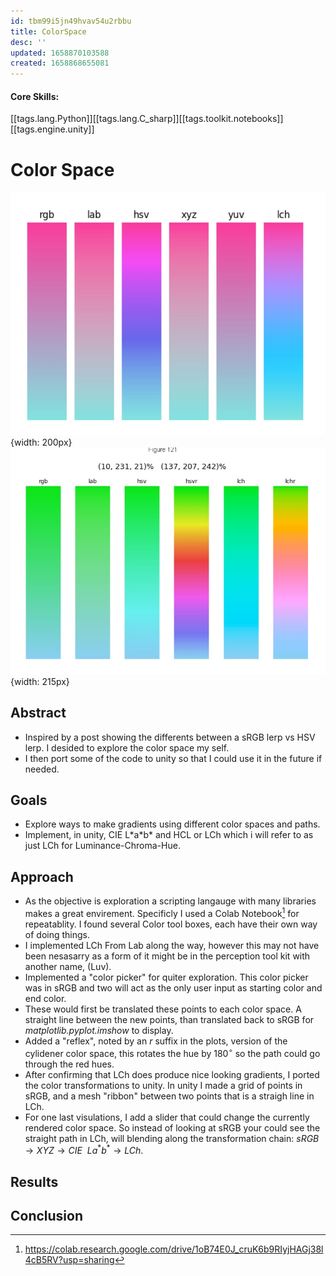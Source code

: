 ```yaml
---
id: tbm99i5jn49hvav54u2rbbu
title: ColorSpace
desc: ''
updated: 1658870103588
created: 1658868655081
---
```


#### Core Skills:
[[tags.lang.Python]][[tags.lang.C_sharp]][[tags.toolkit.notebooks]][[tags.engine.unity]]
# Color Space
![Sample Gradient Shortpaths](/assets/photo_2022-07-05_20-32-09.jpg){width: 200px}
![Sample Gradient w/long paths](/assets/photo_2022-07-06_17-46-13.jpg){width: 215px}
## Abstract
- Inspired by a post showing the differents between a sRGB lerp vs HSV lerp. I desided to explore the color space my self.
- I then port some of the code to unity so that I could use it in the future if needed. 

## Goals
- Explore ways to make gradients using different color spaces and paths. 
- Implement, in unity, CIE L\*a\*b\* and HCL or LCh which i will refer to as just LCh for Luminance-Chroma-Hue. 


## Approach
- As the objective is exploration a scripting langauge with many libraries makes a great envirement. Specificly I used a Colab Notebook[^1] for repeatablity. I found several Color tool boxes, each have their own way of doing things. 
- I implemented LCh From Lab along the way, however this may not have been nesasarry as a form of it might be in the perception tool kit with another name, (Luv).
- Implemented a "color picker" for quiter exploration. This color picker was in sRGB and two will act as the only user input as starting color and end color.
- These would first be translated these points to each color space. A straight line between the new points, than translated back to sRGB for *matplotlib.pyplot.imshow* to display.
- Added a "reflex", noted by an *r* suffix in the plots, version of the cylidener color space, this rotates the hue by $180^\circ$ so the path could go through the red hues. 
- After confirming that LCh does produce nice looking gradients, I ported the color transformations to unity. In unity I made a grid of points in sRGB, and a mesh "ribbon" between two points that is a straigh line in LCh. 
- For one last visulations, I add a slider that could change the currently rendered color space. So instead of looking at sRGB your could see the straight path in LCh, will blending along the transformation chain: $sRGB \rightarrow XYZ\rightarrow CIE\ \ La^*b^*\rightarrow LCh.$

## Results


## Conclusion

[^1]: https://colab.research.google.com/drive/1oB74E0J_cruK6b9RIyjHAGj38l4cB5RV?usp=sharing